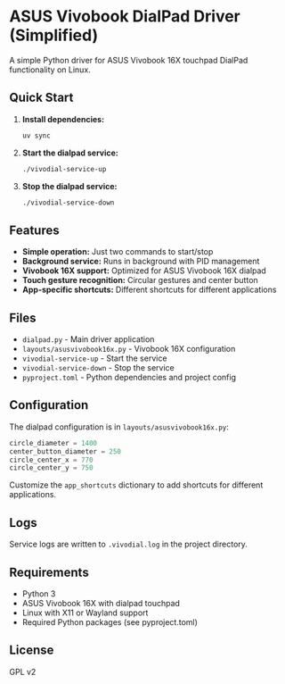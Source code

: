 # ASUS Vivobook DialPad Driver (Simplified)

A simple Python driver for ASUS Vivobook 16X touchpad DialPad functionality on Linux.

## Quick Start

1. **Install dependencies:**
   ```bash
   uv sync
   ```

2. **Start the dialpad service:**
   ```bash
   ./vivodial-service-up
   ```

3. **Stop the dialpad service:**
   ```bash
   ./vivodial-service-down
   ```

## Features

- **Simple operation:** Just two commands to start/stop
- **Background service:** Runs in background with PID management
- **Vivobook 16X support:** Optimized for ASUS Vivobook 16X dialpad
- **Touch gesture recognition:** Circular gestures and center button
- **App-specific shortcuts:** Different shortcuts for different applications

## Files

- `dialpad.py` - Main driver application
- `layouts/asusvivobook16x.py` - Vivobook 16X configuration
- `vivodial-service-up` - Start the service
- `vivodial-service-down` - Stop the service
- `pyproject.toml` - Python dependencies and project config

## Configuration

The dialpad configuration is in `layouts/asusvivobook16x.py`:

```python
circle_diameter = 1400
center_button_diameter = 250
circle_center_x = 770
circle_center_y = 750
```

Customize the `app_shortcuts` dictionary to add shortcuts for different applications.

## Logs

Service logs are written to `.vivodial.log` in the project directory.

## Requirements

- Python 3
- ASUS Vivobook 16X with dialpad touchpad
- Linux with X11 or Wayland support
- Required Python packages (see pyproject.toml)

## License

GPL v2